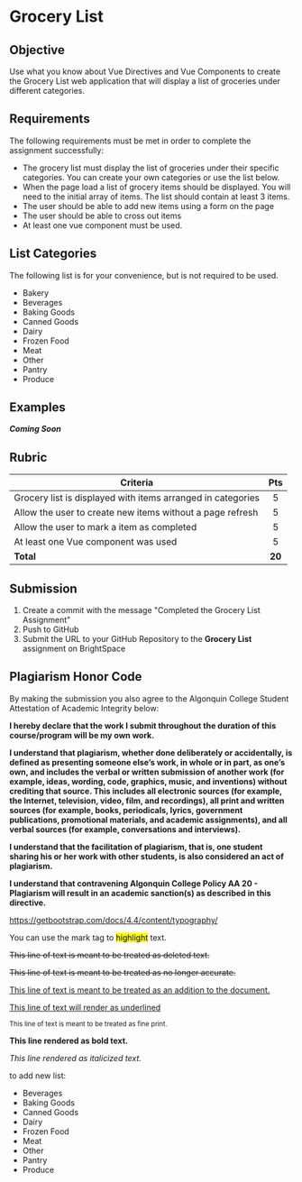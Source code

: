 # Grocery List

## Objective
Use what you know about Vue Directives and Vue Components to create the Grocery List web application that will display a list of groceries under different categories.

## Requirements
The following requirements must be met in order to complete the assignment successfully:

- The grocery list must display the list of groceries under their specific categories. You can create your own categories or use the list below.
- When the page load a list of grocery items should be displayed. You will need to the initial array of items. The list should contain at least 3 items.
- The user should be able to add new items using a form on the page
- The user should be able to cross out items
- At least one vue component must be used. 

## List Categories
The following list is for your convenience, but is not required to be used.

- Bakery 
- Beverages 
- Baking Goods
- Canned Goods
- Dairy
- Frozen Food
- Meat
- Other
- Pantry
- Produce

## Examples

***Coming Soon***

## Rubric

| Criteria | Pts|
| ---------| :---:|
| Grocery list is displayed with items arranged in categories | 5 |
| Allow the user to create new items without a page refresh | 5 |
| Allow the user to mark a item as completed | 5 |
| At least one Vue component was used | 5 | 
| **Total** | **20** | 

## Submission
1. Create a commit with the message "Completed the Grocery List Assignment"
2. Push to GitHub
3. Submit the URL to your GitHub Repository to the **Grocery List** assignment on BrightSpace

## Plagiarism Honor Code
By making the submission you also agree to the Algonquin College Student Attestation of Academic Integrity below: 

**I hereby declare that the work I submit throughout the duration of this course/program will be my own work.**

**I understand that plagiarism, whether done deliberately or accidentally, is defined as presenting someone else’s work, in whole or in part, as one’s own, and includes the verbal or written submission of another work (for example, ideas, wording, code, graphics, music, and inventions) without crediting that source. This includes all electronic sources (for example, the Internet, television, video, film, and recordings), all print and written sources (for example, books, periodicals, lyrics, government publications, promotional materials, and academic assignments), and all verbal sources (for example, conversations and interviews).**

**I understand that the facilitation of plagiarism, that is, one student sharing his or her work with other students, is also considered an act of plagiarism.**

**I understand that contravening Algonquin College Policy AA 20 - Plagiarism will result in an academic sanction(s) as described in this directive.**



https://getbootstrap.com/docs/4.4/content/typography/


<p>You can use the mark tag to <mark>highlight</mark> text.</p>
<p><del>This line of text is meant to be treated as deleted text.</del></p>
<p><s>This line of text is meant to be treated as no longer accurate.</s></p>
<p><ins>This line of text is meant to be treated as an addition to the document.</ins></p>
<p><u>This line of text will render as underlined</u></p>
<p><small>This line of text is meant to be treated as fine print.</small></p>
<p><strong>This line rendered as bold text.</strong></p>
<p><em>This line rendered as italicized text.</em></p>


to add new list:
- Beverages 
- Baking Goods
- Canned Goods
- Dairy
- Frozen Food
- Meat
- Other
- Pantry
- Produce





